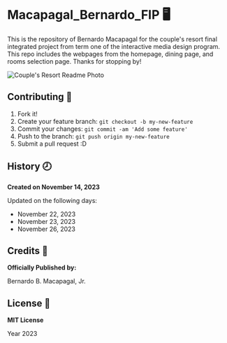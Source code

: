 # Macapagal_Bernardo_FIP :desktop_computer:
This is the repository of Bernardo Macapagal for the couple's resort final integrated project from term one of the interactive media design program. This repo includes the webpages from the homepage, dining page, and rooms selection page. Thanks for stopping by!

![Couple's Resort Readme Photo](/images/readme_photo.jpg)

## Contributing :bookmark:
1. Fork it!
2. Create your feature branch: `git checkout -b my-new-feature`
3. Commit your changes: `git commit -am 'Add some feature'`
4. Push to the branch: `git push origin my-new-feature`
5. Submit a pull request :D

## History :clock8:
__Created on November 14, 2023__

Updated on the following days:
- November 22, 2023
- November 23, 2023
- November 26, 2023

## Credits 	:adult:
__Officially Published by:__

Bernardo B. Macapagal, Jr.

## License :page_facing_up:
__MIT License__

Year 2023